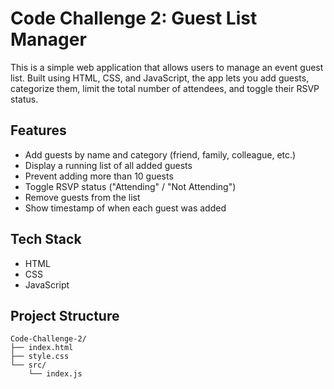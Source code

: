 # Code Challenge 2: Guest List Manager
This is a simple web application that allows users to manage an event guest list. Built using HTML, CSS, and JavaScript, the app lets you add guests, categorize them, limit the total number of attendees, and toggle their RSVP status.

##  Features

-  Add guests by name and category (friend, family, colleague, etc.)
-  Display a running list of all added guests
-  Prevent adding more than 10 guests
-  Toggle RSVP status ("Attending" / "Not Attending")
-  Remove guests from the list
-  Show timestamp of when each guest was added

## Tech Stack

- HTML
- CSS
- JavaScript 

##  Project Structure

```plaintext
Code-Challenge-2/
├── index.html
├── style.css
└── src/
    └── index.js
